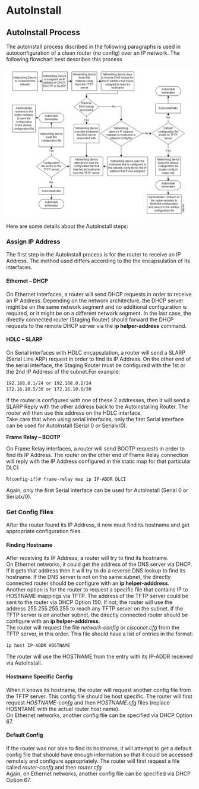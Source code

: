 # AutoInstall

## AutoInstall Process

The autoinstall process discribed in the following paragraphs is used in autoconfiguration of a clean router (no config) over an IP network. The following flowchart best describes this process

![Autoinstall Flow Chart – © Cisco Configuration Guides – cf\_12\_4t\_book.pdf](../.gitbook/assets/AutoInstall.PNG)

Here are some details about the AutoInstall steps:

### Assign IP Address

The first step in the AutoInstall process is for the router to receive an IP Address. The method used differs according to the the encapsulation of its interfaces.

#### **Ethernet – DHCP**

On Ethernet interfaces, a router will send DHCP requests in order to receive an IP Address. Depending on the network architecture, the DHCP server might be on the same network segment and no additional configuration is required, or it might be on a different network segment. In the last case, the directly connected router (Staging Router) should forward the DHCP requests to the remote DHCP server via the **ip helper-address** command.

#### **HDLC – SLARP**

On Serial interfaces with HDLC encapsulation, a router will send a SLARP (Serial Line ARP) request in order to find its IP Address. On the other end of the serial interface, the Staging Router must be configured with the 1st or the 2nd IP Address of the subnet.For example:

```
192.168.0.1/24 or 192.168.0.2/24
172.16.10.5/30 or 172.16.10.6/30
```

If the router is configured with one of these 2 addresses, then it will send a SLARP Reply with the other address back to the AutoInstalling Router. The router will then use this address on the HDLC interface.\
Take care that when using serial interfaces, only the first Serial interface can be used for AutoInstall (Serial 0 or Serialx/0).

**Frame Relay – BOOTP**

On Frame Relay interfaces, a router will send BOOTP requests in order to find its IP Address. The router on the other end of Frame Relay connection will reply with the IP Address configured in the static map for that particular DLCI:

```
R(config-if)# frame-relay map ip IP-ADDR DLCI
```

Again, only the first Serial interface can be used for AutoInstall (Serial 0 or Serialx/0).

### Get Config Files

After the router found its IP Address, it now must find its hostname and get appropriate configuration files.

#### **Finding Hostname**

After receiving its IP Address, a router will try to find its hostname.\
On Ethernet networks, it could get the address of the DNS server via DHCP. If it gets that address then it will try to do a reverse DNS lookup to find its hostname. If the DNS server is not on the same subnet, the directly connected router should be configure with an **ip helper-adddress**.\
Another option is for the router to request a specific file that contains IP to HOSTNAME mappings via TFTP. The address of the TFTP server could be sent to the router via DHCP Option 150. If not, the router will use the address 255.255.255.255 to reach any TFTP server on the subnet. If the TFTP server is on another subnet, the directly connected router should be configure with an **ip helper-adddress**.\
The router will request the file _network-config_ or _cisconet.cfg_ from the TFTP server, in this order. This file should have a list of entries in the format:

```
ip host IP-ADDR HOSTNAME
```

The router will use the HOSTNAME from the entry with its IP-ADDR received via AutoInstall.

#### **Hostname Specific Config**

When it knows its hostname, the router will request another config file from the TFTP server. This config file should be host specific. The router will first request _HOSTNAME-confg_ and then _HOSTNAME.cfg_ files (replace HOSNTAME with the actual router host name).\
On Ethernet networks, another config file can be specified via DHCP Option 67.

#### **Default Config**

If the router was not able to find its hostname, it will attempt to get a default config file that should have enough information so that it could be accessed remotely and configure appropriately. The router will first request a file called _router-confg_ and then _router.cfg_\
Again, on Ethernet networks, another config file can be specified via DHCP Option 67.
